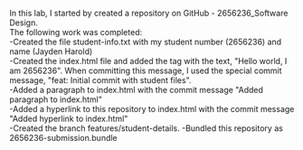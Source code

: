 In this lab, I started by created a repository on GitHub - 2656236_Software Design. <br>
The following work was completed:<br>
-Created the file student-info.txt with my student number (2656236) and name (Jayden Harold) <br>
-Created the index.html file and added the tag with the text, "Hello world, I am 2656236". When committing this message, I used the special commit message, "feat: Initial commit with student files". <br>
-Added a paragraph to index.html with the commit message "Added paragraph to index.html" <br>
-Added a hyperlink to this repository to index.html with the commit message "Added hyperlink to index.html" <br>
-Created the branch features/student-details.
-Bundled this repository as 2656236-submission.bundle


